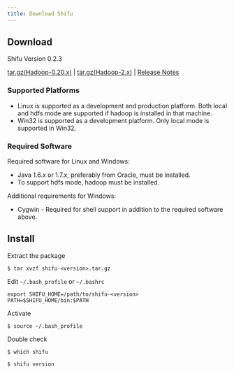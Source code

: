```yaml
---
title: Download Shifu
---
```


Download
--------

<div class="row">
	<div class="col-sm-3 col-md-3 col-lg-3 text-center-right theme-shifu">
		<span class="glyphicon glyphicon-cloud-download glyphicon-narrow"></span>
	</div>
	<div class="col-sm-9 col-md-9 col-lg-9 text-center-left theme-shifu">
		<p id="shifu-download" class="theme-shifu">Shifu Version 0.2.3</p>
		<p id="shifu-download-details">
            <a href="/release/shifu-0.2.7-cdh-20.tar.gz">tar.gz(Hadoop-0.20.x)</a> | 
            <a href="/release/shifu-0.2.7-hdp-yarn.tar.gz">tar.gz(Hadoop-2.x)</a> |
            <a href="/project/release-notes/#version-027">Release Notes</a></p>
	</div>
</div>

### Supported Platforms

* Linux is supported as a development and production platform. Both local and hdfs mode are supported if hadoop is installed in that machine.
* Win32 is supported as a development platform. Only local mode is supported in Win32.

### Required Software

Required software for Linux and Windows:

* Java 1.6.x or 1.7.x, preferably from Oracle, must be installed.
* To support hdfs mode, hadoop must be installed.

Additional requirements for Windows:

* Cygwin - Required for shell support in addition to the required software above.

Install
-------

Extract the package

    $ tar xvzf shifu-<version>.tar.gz

Edit ``~/.bash_profile`` or ``~/.bashrc``

    export SHIFU_HOME=/path/to/shifu-<version>
    PATH=$SHIFU_HOME/bin:$PATH

Activate

    $ source ~/.bash_profile

Double check

    $ which shifu

    $ shifu version

